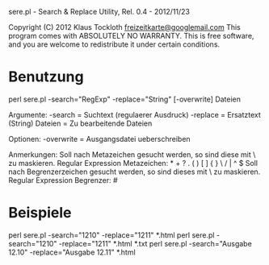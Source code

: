 
sere.pl - Search & Replace Utility, Rel. 0.4 - 2012/11/23

Copyright (C) 2012 Klaus Tockloth <freizeitkarte@googlemail.com>
This program comes with ABSOLUTELY NO WARRANTY. This is free software,
and you are welcome to redistribute it under certain conditions.

Benutzung
=========
perl sere.pl -search="RegExp" -replace="String" [-overwrite] Dateien

Argumente:
-search  = Suchtext (regulaerer Ausdruck)
-replace = Ersatztext (String)
Dateien  = Zu bearbeitende Dateien

Optionen:
-overwrite = Ausgangsdatei ueberschreiben

Anmerkungen:
Soll nach Metazeichen gesucht werden, so sind diese mit \ zu maskieren.
Regular Expression Metazeichen: * + ? . ( ) [ ] { } \ / | ^ $
Soll nach Begrenzerzeichen gesucht werden, so sind dieses mit \ zu maskieren.
Regular Expression Begrenzer: #

Beispiele
=========
perl sere.pl -search="1210" -replace="1211" *.html
perl sere.pl -search="1210" -replace="1211" *.html *.txt
perl sere.pl -search="Ausgabe 12\.10" -replace="Ausgabe 12.11" *.html
